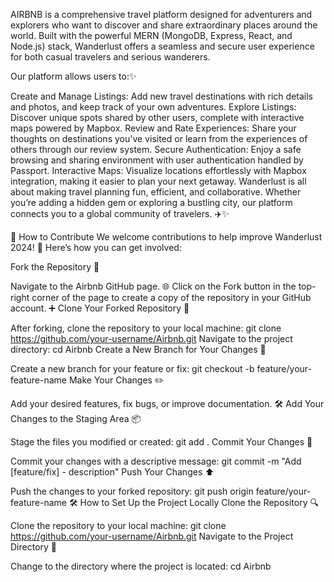 AIRBNB is a comprehensive travel platform designed for adventurers and explorers who want to discover and share extraordinary places around the world. Built with the powerful MERN (MongoDB, Express, React, and Node.js) stack, Wanderlust offers a seamless and secure user experience for both casual travelers and serious wanderers.

Our platform allows users to:✨

Create and Manage Listings: Add new travel destinations with rich details and photos, and keep track of your own adventures.
Explore Listings: Discover unique spots shared by other users, complete with interactive maps powered by Mapbox.
Review and Rate Experiences: Share your thoughts on destinations you've visited or learn from the experiences of others through our review system.
Secure Authentication: Enjoy a safe browsing and sharing environment with user authentication handled by Passport.
Interactive Maps: Visualize locations effortlessly with Mapbox integration, making it easier to plan your next getaway.
Wanderlust is all about making travel planning fun, efficient, and collaborative. Whether you’re adding a hidden gem or exploring a bustling city, our platform connects you to a global community of travelers. ✈️✨

🤝 How to Contribute
We welcome contributions to help improve Wanderlust 2024! 🚀 Here’s how you can get involved:

Fork the Repository 🍴

Navigate to the Airbnb GitHub page. 🌐
Click on the Fork button in the top-right corner of the page to create a copy of the repository in your GitHub account. ➕
Clone Your Forked Repository 🔄

After forking, clone the repository to your local machine:
git clone https://github.com/your-username/Airbnb.git
Navigate to the project directory:
cd Airbnb
Create a New Branch for Your Changes 🌿

Create a new branch for your feature or fix:
git checkout -b feature/your-feature-name
Make Your Changes ✏️

Add your desired features, fix bugs, or improve documentation. 🛠️
Add Your Changes to the Staging Area 📦

Stage the files you modified or created:
git add .
Commit Your Changes 📝

Commit your changes with a descriptive message:
git commit -m "Add [feature/fix] - description"
Push Your Changes ⬆️

Push the changes to your forked repository:
git push origin feature/your-feature-name
🛠️ How to Set Up the Project Locally
Clone the Repository 🔍

Clone the repository to your local machine:
git clone https://github.com/your-username/Airbnb.git
Navigate to the Project Directory 📂

Change to the directory where the project is located:
cd Airbnb
